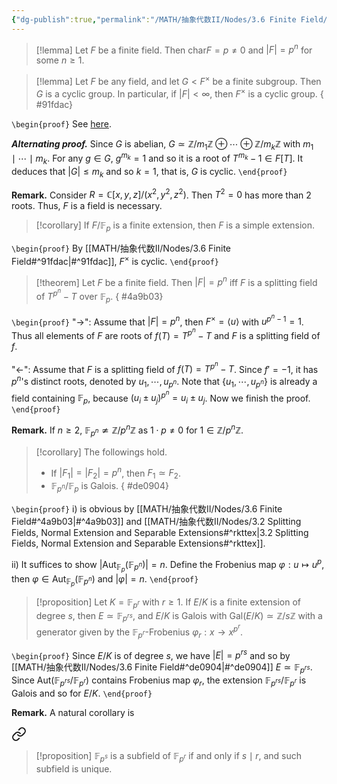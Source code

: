```yaml
---
{"dg-publish":true,"permalink":"/MATH/抽象代数II/Nodes/3.6 Finite Field/","dgPassFrontmatter":true}
---
```



> [!lemma]
> Let $F$ be a finite field. Then $\mathrm{char} F=p\neq 0$ and $|F|=p^n$ for some $n\geqslant 1$. 

> [!lemma]
> Let $F$ be any field, and let $G<F^{\times}$ be a finite subgroup. Then $G$ is a cyclic group. In particular, if $|F|<\infty$, then $F^\times$ is a cyclic group.
{ #91fdac}


`\begin{proof}`
See [here](https://math.stackexchange.com/questions/59903/finite-subgroups-of-the-multiplicative-group-of-a-field-are-cyclic). 

***Alternating proof.*** Since $G$ is abelian, $G\simeq \mathbb{Z}/m_1\mathbb{Z}\oplus\cdots\oplus \mathbb{Z}/m_k\mathbb{Z}$ with $m_1\mid\cdots\mid m_k$. For any $g\in G$, $g^{m_k}=1$ and so it is a root of $T^{m_k}-1\in F[T]$. It deduces that $|G|\leqslant m_k$ and so $k=1$, that is, $G$ is cyclic.
`\end{proof}`


**Remark.** Consider $R=\mathbb{C}[x,y,z]/(x^2,y^2,z^2)$. Then $T^2=0$ has more than $2$ roots. Thus, $F$ is a field is necessary. 

> [!corollary] 
> If $F/\mathbb{F}_p$ is a finite extension, then $F$ is a simple extension.

`\begin{proof}`
By [[MATH/抽象代数II/Nodes/3.6 Finite Field#^91fdac\|#^91fdac]], $F^\times$ is cyclic.
`\end{proof}`


> [!theorem]
> Let $F$ be a finite field. Then $|F|=p^n$ iff $F$ is a splitting field of $T^{p^n}-T$ over $\mathbb{F}_p$.
{ #4a9b03}


`\begin{proof}`
"->": Assume that $|F|=p^n$, then $F^\times=\left\langle u\right\rangle$ with $u^{p^n-1}=1$. Thus all elements of $F$ are roots of $f(T)=T^{p^n}-T$ and $F$ is a splitting field of $f$.

"<-": Assume that $F$ is a splitting field of $f(T)=T^{p^n}-T$. Since $f'= -1$, it has $p^n$'s distinct roots, denoted by $u_1,\cdots,u_{p^n}$. Note that $\{u_1,\cdots,u_{p^n}\}$ is already a field containing $\mathbb{F}_p$, because $(u_i\pm u_j)^{p^n}=u_i\pm u_j$. Now we finish the proof.
`\end{proof}`


**Remark.** If $n\geqslant 2$, $\mathbb{F}_{p^n}\not\simeq \mathbb{Z}/p^n\mathbb{Z}$ as $1\cdot p\neq 0$ for $1\in \mathbb{Z}/p^n\mathbb{Z}$. 

> [!corollary]
> The followings hold.
> - If $|F_1|=|F_2|=p^n$, then $F_1\simeq F_2$.
> - $\mathbb{F}_{p^n}/\mathbb{F}_p$ is Galois.
{ #de0904}


`\begin{proof}`
i) is obvious by [[MATH/抽象代数II/Nodes/3.6 Finite Field#^4a9b03\|#^4a9b03]] and [[MATH/抽象代数II/Nodes/3.2 Splitting Fields, Normal Extension and Separable Extensions#^rkttex\|3.2 Splitting Fields, Normal Extension and Separable Extensions#^rkttex]]. 

ii) It suffices to show $|\mathrm{Aut}_{\mathbb{F}_p}(\mathbb{F}_{p^n})|=n$. Define the Frobenius map $\varphi:u\mapsto u^p$, then $\varphi\in\mathrm{Aut}_{\mathbb{F}_p}(\mathbb{F}_{p^n})$ and $|\varphi|=n$.
`\end{proof}`

> [!proposition]
> Let $K=\mathbb{F}_{p^r}$ with $r\geqslant 1$. If $E/K$ is a finite extension of degree $s$, then $E\simeq \mathbb{F}_{p^{rs}}$, and $E/K$ is Galois with $\mathrm{Gal}(E/K)\simeq \mathbb{Z}/s\mathbb{Z}$ with a generator given by the $\mathbb{F}_{p^r}$-Frobenius $\varphi_r:x\to x^{p^r}$.

`\begin{proof}`
Since $E/K$ is of degree $s$, we have $|E|=p^{rs}$ and so by [[MATH/抽象代数II/Nodes/3.6 Finite Field#^de0904\|#^de0904]] $E\simeq \mathbb{F}_{p^{rs}}$. Since $\mathrm{Aut}(\mathbb{F}_{p^{rs}}/\mathbb{F}_{p^r})$ contains Frobenius map $\varphi_r$, the extension $\mathbb{F}_{p^{rs}}/\mathbb{F}_{p^r}$ is Galois and so for $E/K$. 
`\end{proof}`


**Remark.** A natural corollary is


<div class="transclusion internal-embed is-loaded"><a class="markdown-embed-link" href="/math/cards/nodes/properties-of-finite-field/#9yfc3g" aria-label="Open link"><svg xmlns="http://www.w3.org/2000/svg" width="24" height="24" viewBox="0 0 24 24" fill="none" stroke="currentColor" stroke-width="2" stroke-linecap="round" stroke-linejoin="round" class="svg-icon lucide-link"><path d="M10 13a5 5 0 0 0 7.54.54l3-3a5 5 0 0 0-7.07-7.07l-1.72 1.71"></path><path d="M14 11a5 5 0 0 0-7.54-.54l-3 3a5 5 0 0 0 7.07 7.07l1.71-1.71"></path></svg></a><div class="markdown-embed">



> [!proposition]
> $\mathbb{F}_{p^s}$ is a subfield of $\mathbb{F}_{p^r}$ if and only if $s \mid r$, and such subfield is unique. 

</div></div>

